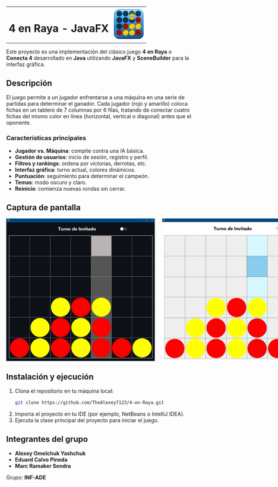 <table style="width: 100%; border-collapse: collapse; border: none;">
  <tr>
    <td align="left" style="vertical-align: middle; border: none;">
      <h1>4 en Raya - JavaFX</h1>
    </td>
    <td align="right" style="vertical-align: middle; border: none;">
      <img src="4raya.png" alt="Logo del juego" width="80">
    </td>
  </tr>
</table>

Este proyecto es una implementación del clásico juego **4 en Raya** o **Conecta 4** desarrollado en **Java** utilizando **JavaFX** y **SceneBuilder** para la interfaz gráfica.

## Descripción

El juego permite a un jugador enfrentarse a una máquina en una serie de partidas para determinar el ganador. Cada jugador (rojo y amarillo) coloca fichas en un tablero de 7 columnas por 6 filas, tratando de conectar cuatro fichas del mismo color en línea (horizontal, vertical o diagonal) antes que el oponente.

### Características principales

- **Jugador vs. Máquina**: compite contra una IA básica.  
- **Gestión de usuarios**: inicio de sesión, registro y perfil.  
- **Filtros y rankings**: ordena por victorias, derrotas, etc.  
- **Interfaz gráfica**: turno actual, colores dinámicos.  
- **Puntuación**: seguimiento para determinar el campeón.  
- **Temas**: modo oscuro y claro.  
- **Reinicio**: comienza nuevas rondas sin cerrar.  

## Captura de pantalla

<div style="display: flex; justify-content: space-around; align-items: center;">
  <img src="oscuro.jpg" alt="Modo Oscuro" width="400" style="margin-right: 10px;">
  <img src="claro.jpg" alt="Modo Claro" width="400" style="margin-left: 10px;">
</div>

## Instalación y ejecución

1. Clona el repositorio en tu máquina local:
   ```bash
   git clone https://github.com/TheAlexey7123/4-en-Raya.git
   ```
2. Importa el proyecto en tu IDE (por ejemplo, NetBeans o IntelliJ IDEA).
3. Ejecuta la clase principal del proyecto para iniciar el juego.

## Integrantes del grupo

- **Alexey Omelchuk Yashchuk**
- **Eduard Calvo Pineda**
- **Marc Ramaker Sendra**

Grupo: **INF-ADE**
